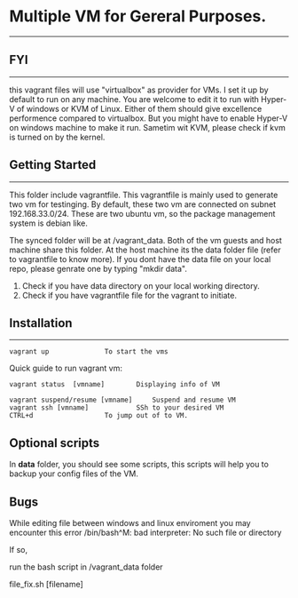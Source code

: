 # Multiple VM for Gereral Purposes.
---
## FYI 
---
this vagrant files will use "virtualbox" as provider for VMs. I set it up by default to run on any machine. You are welcome to edit it to run with Hyper-V of windows or KVM of Linux. Either of them should give excellence performence compared to virtualbox. But you might have to enable Hyper-V on windows machine to make it run. Sametim wit KVM, please check if kvm is turned on by the kernel.
	
## Getting Started
---
This folder include vagrantfile. This vagrantfile is mainly used to generate two vm for testinging. By default, these two vm are connected on subnet 192.168.33.0/24. These are two ubuntu vm, so the package management system is debian like.


The synced folder will be at /vagrant_data. Both of the vm guests and host machine share this folder. At the host machine its the data folder file (refer to vagrantfile to know more). If you dont have the data file on your local repo, please genrate one by typing "mkdir data".

1. Check if you have data directory on your local working directory.
2. Check if you have vagrantfile file for the vagrant to initiate. 
## Installation
---
	vagrant up				To start the vms

Quick guide to run vagrant vm:

	vagrant status  [vmname] 		Displaying info of VM

	vagrant suspend/resume [vmname] 	Suspend and resume VM
	vagrant ssh [vmname]			SSh to your desired VM
	CTRL+d 					To jump out of to VM.

## Optional scripts
In **data** folder, you should see some scripts, this scripts will help you to backup your config files of the VM. 


## Bugs
While editing file between windows and linux enviroment you may encounter this error 
/bin/bash^M: bad interpreter: No such file or directory


If so,

run the bash script in /vagrant_data folder


file_fix.sh [filename]

